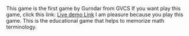 This game is the first game by Gurndar from GVCS
If you want play this game, click this link:
[Live demo Link](graceful-chimera-01675e.netlify.app)
I am pleasure because you play this game.
This is the educational game that helps to memorize math terminology.
